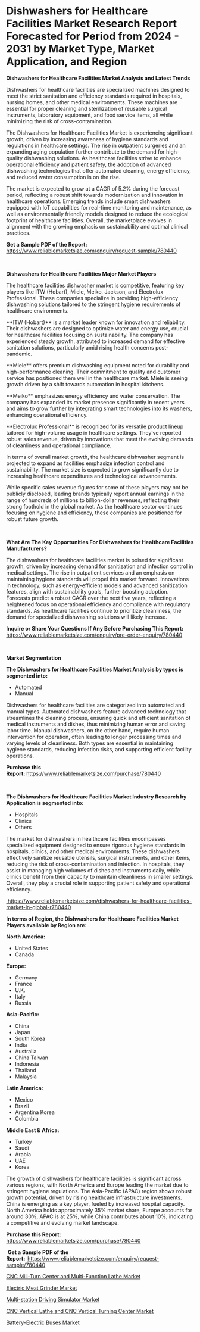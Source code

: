 <p><h1>Dishwashers for Healthcare Facilities Market Research Report Forecasted for Period from 2024 -  2031 by Market Type, Market Application, and Region</h1></p><p><strong>Dishwashers for Healthcare Facilities Market Analysis and Latest Trends</strong></p>
<p><p>Dishwashers for healthcare facilities are specialized machines designed to meet the strict sanitation and efficiency standards required in hospitals, nursing homes, and other medical environments. These machines are essential for proper cleaning and sterilization of reusable surgical instruments, laboratory equipment, and food service items, all while minimizing the risk of cross-contamination. </p><p>The Dishwashers for Healthcare Facilities Market is experiencing significant growth, driven by increasing awareness of hygiene standards and regulations in healthcare settings. The rise in outpatient surgeries and an expanding aging population further contribute to the demand for high-quality dishwashing solutions. As healthcare facilities strive to enhance operational efficiency and patient safety, the adoption of advanced dishwashing technologies that offer automated cleaning, energy efficiency, and reduced water consumption is on the rise.</p><p>The market is expected to grow at a CAGR of 5.2% during the forecast period, reflecting a robust shift towards modernization and innovation in healthcare operations. Emerging trends include smart dishwashers equipped with IoT capabilities for real-time monitoring and maintenance, as well as environmentally friendly models designed to reduce the ecological footprint of healthcare facilities. Overall, the marketplace evolves in alignment with the growing emphasis on sustainability and optimal clinical practices.</p></p>
<p><strong>Get a Sample PDF of the Report:&nbsp;</strong> <a href="https://www.reliablemarketsize.com/enquiry/request-sample/780440?utm_campaign=1326&utm_medium=2&utm_source=Github&utm_content=ia&utm_term=15102024&utm_id=dishwashers-for-healthcare-facilities">https://www.reliablemarketsize.com/enquiry/request-sample/780440</a></p>
<p>&nbsp;</p>
<p><strong>Dishwashers for Healthcare Facilities Major Market Players</strong></p>
<p><p>The healthcare facilities dishwasher market is competitive, featuring key players like ITW (Hobart), Miele, Meiko, Jackson, and Electrolux Professional. These companies specialize in providing high-efficiency dishwashing solutions tailored to the stringent hygiene requirements of healthcare environments.</p><p>**ITW (Hobart)** is a market leader known for innovation and reliability. Their dishwashers are designed to optimize water and energy use, crucial for healthcare facilities focusing on sustainability. The company has experienced steady growth, attributed to increased demand for effective sanitation solutions, particularly amid rising health concerns post-pandemic.</p><p>**Miele** offers premium dishwashing equipment noted for durability and high-performance cleaning. Their commitment to quality and customer service has positioned them well in the healthcare market. Miele is seeing growth driven by a shift towards automation in hospital kitchens.</p><p>**Meiko** emphasizes energy efficiency and water conservation. The company has expanded its market presence significantly in recent years and aims to grow further by integrating smart technologies into its washers, enhancing operational efficiency.</p><p>**Electrolux Professional** is recognized for its versatile product lineup tailored for high-volume usage in healthcare settings. They’ve reported robust sales revenue, driven by innovations that meet the evolving demands of cleanliness and operational compliance.</p><p>In terms of overall market growth, the healthcare dishwasher segment is projected to expand as facilities emphasize infection control and sustainability. The market size is expected to grow significantly due to increasing healthcare expenditures and technological advancements.</p><p>While specific sales revenue figures for some of these players may not be publicly disclosed, leading brands typically report annual earnings in the range of hundreds of millions to billion-dollar revenues, reflecting their strong foothold in the global market. As the healthcare sector continues focusing on hygiene and efficiency, these companies are positioned for robust future growth.</p></p>
<p>&nbsp;</p>
<p><strong>What Are The Key Opportunities For Dishwashers for Healthcare Facilities Manufacturers?</strong></p>
<p><p>The dishwashers for healthcare facilities market is poised for significant growth, driven by increasing demand for sanitization and infection control in medical settings. The rise in outpatient services and an emphasis on maintaining hygiene standards will propel this market forward. Innovations in technology, such as energy-efficient models and advanced sanitization features, align with sustainability goals, further boosting adoption. Forecasts predict a robust CAGR over the next five years, reflecting a heightened focus on operational efficiency and compliance with regulatory standards. As healthcare facilities continue to prioritize cleanliness, the demand for specialized dishwashing solutions will likely increase.</p></p>
<p><strong>Inquire or Share Your Questions If Any Before Purchasing This Report:</strong> <a href="https://www.reliablemarketsize.com/enquiry/pre-order-enquiry/780440?utm_campaign=1326&utm_medium=2&utm_source=Github&utm_content=ia&utm_term=15102024&utm_id=dishwashers-for-healthcare-facilities">https://www.reliablemarketsize.com/enquiry/pre-order-enquiry/780440</a></p>
<p>&nbsp;</p>
<p><strong>Market Segmentation</strong></p>
<p><strong>The Dishwashers for Healthcare Facilities Market Analysis by types is segmented into:</strong></p>
<p><ul><li>Automated</li><li>Manual</li></ul></p>
<p><p>Dishwashers for healthcare facilities are categorized into automated and manual types. Automated dishwashers feature advanced technology that streamlines the cleaning process, ensuring quick and efficient sanitation of medical instruments and dishes, thus minimizing human error and saving labor time. Manual dishwashers, on the other hand, require human intervention for operation, often leading to longer processing times and varying levels of cleanliness. Both types are essential in maintaining hygiene standards, reducing infection risks, and supporting efficient facility operations.</p></p>
<p><strong>Purchase this Report:&nbsp;</strong><a href="https://www.reliablemarketsize.com/purchase/780440?utm_campaign=1326&utm_medium=2&utm_source=Github&utm_content=ia&utm_term=15102024&utm_id=dishwashers-for-healthcare-facilities">https://www.reliablemarketsize.com/purchase/780440</a></p>
<p>&nbsp;</p>
<p><strong>The Dishwashers for Healthcare Facilities Market Industry Research by Application is segmented into:</strong></p>
<p><ul><li>Hospitals</li><li>Clinics</li><li>Others</li></ul></p>
<p><p>The market for dishwashers in healthcare facilities encompasses specialized equipment designed to ensure rigorous hygiene standards in hospitals, clinics, and other medical environments. These dishwashers effectively sanitize reusable utensils, surgical instruments, and other items, reducing the risk of cross-contamination and infection. In hospitals, they assist in managing high volumes of dishes and instruments daily, while clinics benefit from their capacity to maintain cleanliness in smaller settings. Overall, they play a crucial role in supporting patient safety and operational efficiency.</p></p>
<p><a href="https://www.reliablemarketsize.com/dishwashers-for-healthcare-facilities-market-in-global-r780440?utm_campaign=1326&utm_medium=2&utm_source=Github&utm_content=ia&utm_term=15102024&utm_id=dishwashers-for-healthcare-facilities">&nbsp;https://www.reliablemarketsize.com/dishwashers-for-healthcare-facilities-market-in-global-r780440</a></p>
<p><strong>In terms of Region, the Dishwashers for Healthcare Facilities Market Players available by Region are:</strong></p>
<p>
    <p> <strong> North America: </strong>
        <ul>
            <li>United States</li>
            <li>Canada</li>
        </ul>
        </p> 
    <p> <strong> Europe: </strong>
        <ul>
            <li>Germany</li>
            <li>France</li>
            <li>U.K.</li>
            <li>Italy</li>
            <li>Russia</li>
        </ul>
        </p> 
    <p> <strong> Asia-Pacific: </strong>
        <ul>
            <li>China</li>
            <li>Japan</li>
            <li>South Korea</li>
            <li>India</li>
            <li>Australia</li>
            <li>China Taiwan</li>
            <li>Indonesia</li>
            <li>Thailand</li>
            <li>Malaysia</li>
        </ul>
        </p> 
    <p> <strong> Latin America: </strong>
        <ul>
            <li>Mexico</li>
            <li>Brazil</li>
            <li>Argentina Korea</li>
            <li>Colombia</li>
        </ul>
        </p> 
    <p> <strong> Middle East & Africa: </strong>
        <ul>
            <li>Turkey</li>
            <li>Saudi</li>
            <li>Arabia</li>
            <li>UAE</li>
            <li>Korea</li>
        </ul>
    </p>
    </p>
<p><p>The growth of dishwashers for healthcare facilities is significant across various regions, with North America and Europe leading the market due to stringent hygiene regulations. The Asia-Pacific (APAC) region shows robust growth potential, driven by rising healthcare infrastructure investments. China is emerging as a key player, fueled by increased hospital capacity. North America holds approximately 35% market share, Europe accounts for around 30%, APAC is at 25%, while China contributes about 10%, indicating a competitive and evolving market landscape.</p></p>
<p><strong>Purchase this Report: </strong><a href="https://www.reliablemarketsize.com/purchase/780440?utm_campaign=1326&utm_medium=2&utm_source=Github&utm_content=ia&utm_term=15102024&utm_id=dishwashers-for-healthcare-facilities">https://www.reliablemarketsize.com/purchase/780440</a></p>
<p>&nbsp;<strong>Get a Sample PDF of the Report:&nbsp;&nbsp;</strong><a href="https://www.reliablemarketsize.com/enquiry/request-sample/780440?utm_campaign=1326&utm_medium=2&utm_source=Github&utm_content=ia&utm_term=15102024&utm_id=dishwashers-for-healthcare-facilities">https://www.reliablemarketsize.com/enquiry/request-sample/780440</a></p>
<p><strong></strong></p>
<p><p><a href="https://github.com/caylabradq/Market-Research-Report-List-1/blob/main/cnc-mill-turn-center-and-multi-function-lathe-market.md?utm_campaign=1326&utm_medium=2&utm_source=Github&utm_content=ia&utm_term=15102024&utm_id=dishwashers-for-healthcare-facilities">CNC Mill-Turn Center and Multi-Function Lathe Market</a></p><p><a href="https://issuu.com/reportprime-2/docs/electric-meat-grinder-market-size-2_81d2b238a093eb?utm_campaign=1326&utm_medium=2&utm_source=Github&utm_content=ia&utm_term=15102024&utm_id=dishwashers-for-healthcare-facilities">Electric Meat Grinder Market</a></p><p><a href="https://www.linkedin.com/pulse/multi-station-driving-simulator-market-trends-strategic-tmufc?utm_campaign=1326&utm_medium=2&utm_source=Github&utm_content=ia&utm_term=15102024&utm_id=dishwashers-for-healthcare-facilities">Multi-station Driving Simulator Market</a></p><p><a href="https://github.com/danielpfuprb/Market-Research-Report-List-1/blob/main/cnc-vertical-lathe-and-cnc-vertical-turning-center-market.md?utm_campaign=1326&utm_medium=2&utm_source=Github&utm_content=ia&utm_term=15102024&utm_id=dishwashers-for-healthcare-facilities">CNC Vertical Lathe and CNC Vertical Turning Center Market</a></p><p><a href="https://www.linkedin.com/pulse/mapping-battery-electric-buses-market-trends-challenges-d7dfc?utm_campaign=1326&utm_medium=2&utm_source=Github&utm_content=ia&utm_term=15102024&utm_id=dishwashers-for-healthcare-facilities">Battery-Electric Buses Market</a></p></p>